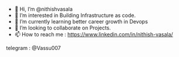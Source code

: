 - 👋 Hi, I’m @nithishvasala
- 👀 I’m interested in Building Infrastructure as code.
- 🌱 I’m currently learning better career growth in Devops
- 💞️ I’m looking to collaborate on Projects.
- 📫 How to reach me : https://www.linkedin.com/in/nithish-vasala/

telegram  : @Vassu007

<!---
nithishvasala/nithishvasala is a ✨ special ✨ repository because its `README.md` (this file) appears on your GitHub profile.
You can click the Preview link to take a look at your changes.
--->
